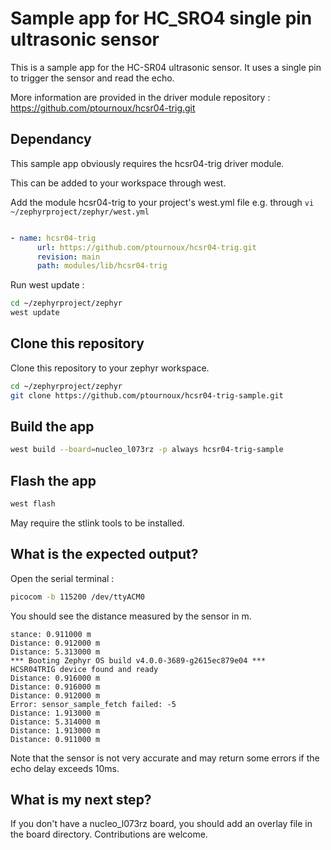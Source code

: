 # Sample app for HC_SRO4 single pin ultrasonic sensor

This is a sample app for the HC-SR04 ultrasonic sensor. It uses a single pin to trigger the sensor and read the echo.

More information are provided in the driver module repository : https://github.com/ptournoux/hcsr04-trig.git



## Dependancy

This sample app obviously requires the hcsr04-trig driver module.

This can be added to your workspace through west.


Add the module hcsr04-trig to your project's west.yml file e.g. through
`vi ~/zephyrproject/zephyr/west.yml`


```yml

- name: hcsr04-trig 
      url: https://github.com/ptournoux/hcsr04-trig.git
      revision: main
      path: modules/lib/hcsr04-trig

```

Run west update :

```bash
cd ~/zephyrproject/zephyr
west update
```

## Clone this repository

Clone this repository to your zephyr workspace.

```bash
cd ~/zephyrproject/zephyr
git clone https://github.com/ptournoux/hcsr04-trig-sample.git
```


## Build the app

```bash
west build --board=nucleo_l073rz -p always hcsr04-trig-sample
```

## Flash the app

```bash
west flash
```

May require the stlink tools to be installed.

## What is the expected output?

Open the serial terminal :

```bash
picocom -b 115200 /dev/ttyACM0
```

You should see the distance measured by the sensor in m.

```
stance: 0.911000 m
Distance: 0.912000 m
Distance: 5.313000 m
*** Booting Zephyr OS build v4.0.0-3689-g2615ec879e04 ***
HCSR04TRIG device found and ready
Distance: 0.916000 m
Distance: 0.916000 m
Distance: 0.912000 m
Error: sensor_sample_fetch failed: -5
Distance: 1.913000 m
Distance: 5.314000 m
Distance: 1.913000 m
Distance: 0.911000 m
```

Note that the sensor is not very accurate and may return some errors if the echo delay exceeds 10ms.

## What is my next step?

If you don't have a nucleo_l073rz board, you should add an overlay file in the board directory. Contributions are welcome.